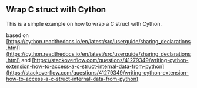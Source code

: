 ## Wrap C struct with Cython    

This is a simple example on how to wrap a C struct with Cython.

based on 
[https://cython.readthedocs.io/en/latest/src/userguide/sharing_declarations.html](https://cython.readthedocs.io/en/latest/src/userguide/sharing_declarations.html) and [https://stackoverflow.com/questions/41279349/writing-cython-extension-how-to-access-a-c-struct-internal-data-from-python](https://stackoverflow.com/questions/41279349/writing-cython-extension-how-to-access-a-c-struct-internal-data-from-python)